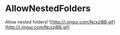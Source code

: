 # AllowNestedFolders
Allow nested folders!
![http://i.imgur.com/NcxzjBB.gif](http://i.imgur.com/NcxzjBB.gif)
